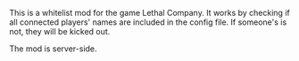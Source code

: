 This is a whitelist mod for the game Lethal Company. It works by checking if all connected players' names are included in the config file. If someone's is not, they will be kicked out.

The mod is server-side.
